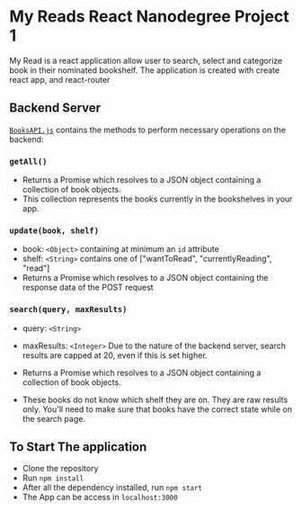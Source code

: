 # My Reads React Nanodegree Project 1
My Read is a react application allow user to search, select and categorize book in their nominated bookshelf. The application is created with create react app, and react-router

## Backend Server

[`BooksAPI.js`](src/BooksAPI.js) contains the methods to perform necessary operations on the backend:

### `getAll()`
* Returns a Promise which resolves to a JSON object containing a collection of book objects.
* This collection represents the books currently in the bookshelves in your app.

### `update(book, shelf)`
* book: `<Object>` containing at minimum an `id` attribute
* shelf: `<String>` contains one of ["wantToRead", "currentlyReading", "read"]  
* Returns a Promise which resolves to a JSON object containing the response data of the POST request

### `search(query, maxResults)`
* query: `<String>`
* maxResults: `<Integer>` Due to the nature of the backend server, search results are capped at 20, even if this is set higher.

* Returns a Promise which resolves to a JSON object containing a collection of book objects.
* These books do not know which shelf they are on. They are raw results only. You'll need to make sure that books have the correct state while on the search page.

## To Start The application
* Clone the repository
* Run `npm install`
* After all the dependency installed, run `npm start`
* The App can be access in `localhost:3000`
